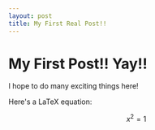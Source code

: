 ```yaml
---
layout: post
title: My First Real Post!!
---
```


# My First Post!! Yay!!

I hope to do many exciting things here!

Here's a LaTeX equation:

$$x^2 = 1$$
